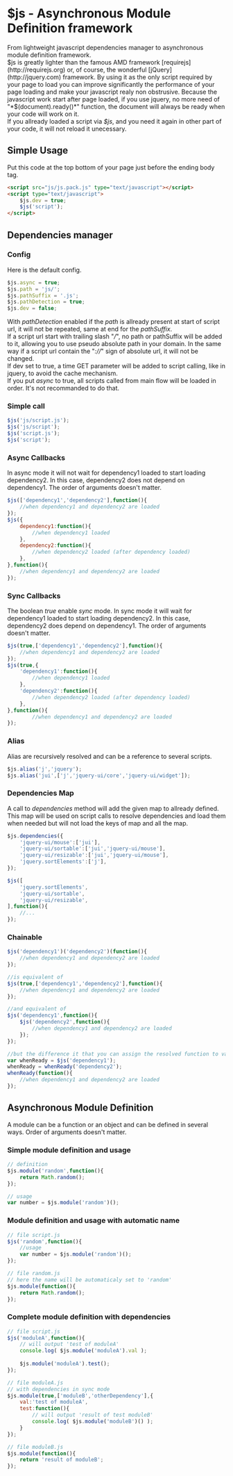 # $js - Asynchronous Module Definition framework

 From lightweight javascript dependencies manager to asynchronous module definition framework.  
 $js is greatly lighter than the famous AMD framework [requirejs](http://requirejs.org) or, of course, the wonderful [jQuery](http://jquery.com) framework. By using it as the only script required by your page to load you can improve significantly the performance of your page loading and make your javascript realy non obstrusive.
 Because the javascript work start after page loaded, if you use jquery, no more need of "*$(document).ready()*" function, the document will always be ready when your code will work on it.  
 If you allready loaded a script via *$js*, and you need it again in other part of your code, it will not reload it unecessary.

Simple Usage
------------

 Put this code at the top bottom of your page just before the ending body tag.

```html
<script src="js/js.pack.js" type="text/javascript"></script>
<script type="text/javascript">
    $js.dev = true;
    $js('script');
</script>
```

Dependencies manager
--------------------

### Config

Here is the default config.   

```javascript
$js.async = true;
$js.path = 'js/';
$js.pathSuffix = '.js';
$js.pathDetection = true;
$js.dev = false;
```

With *pathDetection* enabled if the *path* is allready present at start of script url, it will not be repeated, same at end for the *pathSuffix*.   
If a script url start with trailing slash "*/*", no path or pathSuffix will be added to it, allowing you to use pseudo absolute path in your domain. In the same way if a script url contain the "*://*" sign of absolute url, it will not be changed.   
If dev set to true, a time GET parameter will be added to script calling, like in jquery, to avoid the cache mechanism.   
If you put *async* to true, all scripts called from main flow will be loaded in order. It's not recommanded to do that.


### Simple call

```javascript
$js('js/script.js');
$js('js/script');
$js('script.js');
$js('script');
```

### Async Callbacks

In async mode it will not wait for dependency1 loaded to start loading dependency2. In this case, dependency2 does not depend on dependency1. The order of arguments doesn't matter.

```javascript
$js(['dependency1','dependency2'],function(){
	//when dependency1 and dependency2 are loaded
});
$js({
	dependency1:function(){
		//when dependency1 loaded
	},
	dependency2:function(){
		//when dependency2 loaded (after dependency loaded)
	},
},function(){
	//when dependency1 and dependency2 are loaded
});
```

### Sync Callbacks

The boolean *true* enable *sync* mode. In sync mode it will wait for dependency1 loaded to start loading dependency2. In this case, dependency2 does depend on dependency1. The order of arguments doesn't matter.

```javascript
$js(true,['dependency1','dependency2'],function(){
	//when dependency1 and dependency2 are loaded
});
$js(true,{
	'dependency1':function(){
		//when dependency1 loaded
	},
	'dependency2':function(){
		//when dependency2 loaded (after dependency loaded)
	},
},function(){
		//when dependency1 and dependency2 are loaded
});
```

### Alias

Alias are recursively resolved and can be a reference to several scripts.

```javascript
$js.alias('j','jquery');
$js.alias('jui',['j','jquery-ui/core','jquery-ui/widget']);
```

### Dependencies Map

A call to *dependencies* method will add the given map to allready defined. This map will be used on script calls to resolve dependencies and load them when needed but will not load the keys of map and all the map.

```javascript
$js.dependencies({
	'jquery-ui/mouse':['jui'],
	'jquery-ui/sortable':['jui','jquery-ui/mouse'],
	'jquery-ui/resizable':['jui','jquery-ui/mouse'],
	'jquery.sortElements':['j'],
});

$js([
	'jquery.sortElements',
	'jquery-ui/sortable',
	'jquery-ui/resizable',
],function(){
	//...
});
```

### Chainable

```javascript
$js('dependency1')('dependency2')(function(){
	//when dependency1 and dependency2 are loaded
});

//is equivalent of
$js(true,['dependency1','dependency2'],function(){
	//when dependency1 and dependency2 are loaded
});

//and equivalent of
$js('dependency1',function(){
	$js('dependency2',function(){
		//when dependency1 and dependency2 are loaded
	});
});

//but the difference it that you can assign the resolved function to variable
var whenReady = $js('dependency1');
whenReady = whenReady('dependency2');
whenReady(function(){
	//when dependency1 and dependency2 are loaded
});
```

Asynchronous Module Definition
------------------------------

A module can be a function or an object and can be defined in several ways. Order of arguments doesn't matter.

### Simple module definition and usage

```javascript
// definition
$js.module('random',function(){
	return Math.random();
});

// usage
var number = $js.module('random')();
```

### Module definition and usage with automatic name

```javascript
// file script.js
$js('random',function(){	
	//usage
	var number = $js.module('random')();
});

// file random.js
// here the name will be automaticaly set to 'random'
$js.module(function(){
	return Math.random();
});
```

### Complete module definition with dependencies

```javascript
// file script.js
$js('moduleA',function(){
	// will output 'test of moduleA'
	console.log( $js.module('moduleA').val );
	
	$js.module('moduleA').test();
});

// file moduleA.js
// with dependencies in sync mode
$js.module(true,['moduleB','otherDependency'],{
	val:'test of moduleA',
	test:function(){
		// will output 'result of test moduleB'
		console.log( $js.module('moduleB')() );
	}
});

// file moduleB.js
$js.module(function(){
	return 'result of moduleB';
});
```